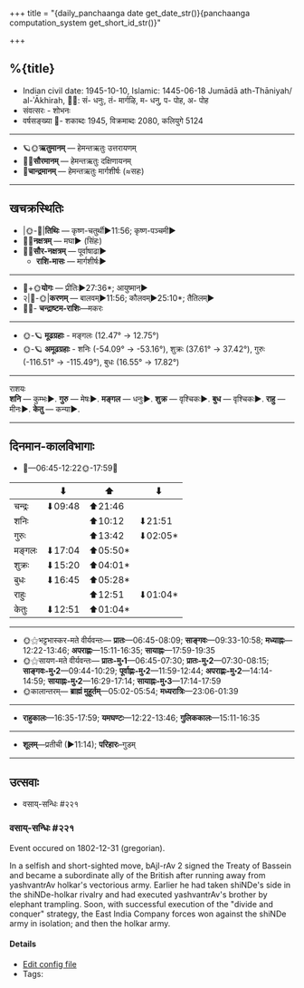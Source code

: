 +++
title = "{daily_panchaanga date get_date_str()}{panchaanga computation_system get_short_id_str()}"

+++
## %{title}
- Indian civil date: 1945-10-10, Islamic: 1445-06-18 Jumādā ath-Thāniyah/ al-ʾĀkhirah, 🌌🌞: सं- धनुः, तं- मार्गऴि, म- धनु, प- पोह, अ- पोह
- संवत्सरः - शोभनः
- वर्षसङ्ख्या 🌛- शकाब्दः 1945, विक्रमाब्दः 2080, कलियुगे 5124
___________________
- 🪐🌞**ऋतुमानम्** — हेमन्तऋतुः उत्तरायणम्
- 🌌🌞**सौरमानम्** — हेमन्तऋतुः दक्षिणायनम्
- 🌛**चान्द्रमानम्** — हेमन्तऋतुः मार्गशीर्षः (≈सहः)
___________________


## खचक्रस्थितिः
- |🌞-🌛|**तिथिः** — कृष्ण-चतुर्थी►11:56; कृष्ण-पञ्चमी►  
- 🌌🌛**नक्षत्रम्** — मघा► (सिंहः)  
- 🌌🌞**सौर-नक्षत्रम्** — पूर्वाषाढा►  
  - **राशि-मासः** — मार्गशीर्षः► 
___________________
- 🌛+🌞**योगः** — प्रीतिः►27:36*; आयुष्मान्►  
- २|🌛-🌞|**करणम्** — बालवम्►11:56; कौलवम्►25:10*; तैतिलम्►  
- 🌌🌛- **चन्द्राष्टम-राशिः**—मकरः  
___________________
- 🌞-🪐 **मूढग्रहाः** - मङ्गलः (12.47° → 12.75°)
- 🌞-🪐 **अमूढग्रहाः** - शनिः (-54.09° → -53.16°), शुक्रः (37.61° → 37.42°), गुरुः (-116.51° → -115.49°), बुधः (16.55° → 17.82°)
___________________
राशयः  
**शनि** — कुम्भः►. **गुरु** — मेषः►. **मङ्गल** — धनुः►. **शुक्र** — वृश्चिकः►. **बुध** — वृश्चिकः►. **राहु** — मीनः►. **केतु** — कन्या►. 
___________________


## दिनमान-कालविभागाः
- 🌅—06:45-12:22🌞-17:59🌇  

|      |⬇     |⬆     |⬇     |
|------|-----|-----|------|
|चन्द्रः|⬇09:48 |⬆21:46 |     |
|शनिः   |     |⬆10:12 |⬇21:51 |
|गुरुः  |     |⬆13:42 |⬇02:05*|
|मङ्गलः |⬇17:04 |⬆05:50*|     |
|शुक्रः |⬇15:20 |⬆04:01*|     |
|बुधः   |⬇16:45 |⬆05:28*|     |
|राहुः  |     |⬆12:51 |⬇01:04*|
|केतुः  |⬇12:51 |⬆01:04*|     |
___________________
- 🌞⚝भट्टभास्कर-मते वीर्यवन्तः— **प्रातः**—06:45-08:09; **साङ्गवः**—09:33-10:58; **मध्याह्नः**—12:22-13:46; **अपराह्णः**—15:11-16:35; **सायाह्नः**—17:59-19:35  
- 🌞⚝सायण-मते वीर्यवन्तः— **प्रातः-मु॰1**—06:45-07:30; **प्रातः-मु॰2**—07:30-08:15; **साङ्गवः-मु॰2**—09:44-10:29; **पूर्वाह्णः-मु॰2**—11:59-12:44; **अपराह्णः-मु॰2**—14:14-14:59; **सायाह्नः-मु॰2**—16:29-17:14; **सायाह्नः-मु॰3**—17:14-17:59  
- 🌞कालान्तरम्— **ब्राह्मं मुहूर्तम्**—05:02-05:54; **मध्यरात्रिः**—23:06-01:39  
___________________
- **राहुकालः**—16:35-17:59; **यमघण्टः**—12:22-13:46; **गुलिककालः**—15:11-16:35  
___________________
- **शूलम्**—प्रतीची (►11:14); **परिहारः**–गुडम्  
___________________

## उत्सवाः
- वसाय्-सन्धिः #२२१
### वसाय्-सन्धिः #२२१

Event occured on 1802-12-31 (gregorian). 

In a selfish and short-sighted move, bAjI-rAv 2 signed the Treaty of Bassein and became a subordinate ally of the British after running away from yashvantrAv holkar's vectorious army. Earlier he had taken shiNDe's side in the shiNDe-holkar rivalry and had executed yashvantrAv's brother by elephant trampling. Soon, with successful execution of the "divide and conquer" strategy, the East India Company forces won against the shiNDe army in isolation; and then the holkar army.

#### Details
- [Edit config file](https://github.com/jyotisham/adyatithi/blob/master/mahApuruSha/xatra-later/gregorian/day/12/31/vasAy-sandhiH.toml)
- Tags: 